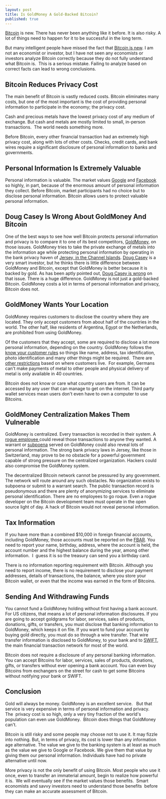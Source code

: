 ```yaml
---
layout: post
title: Is GoldMoney A Gold-Backed Bitcoin?
published: true
---
```

<p><a href="http://www.bitcoin.org/" target="_blank">Bitcoin</a> is new. There has never been anything like it before. It is also risky. A lot of things need to happen for it to be successful in the long term.</p>
<p>But many intelligent people have missed the fact that <a href="http://www.howtovanish.com/2011/07/is-goldmoney-a-gold-backed-bitcoin" target="_blank">Bitcoin is new</a>. I am not an economist or investor, but I have not seen any economists or investors analyze Bitcoin correctly because they do not fully understand what Bitcoin is.  This is a serious mistake. Failing to analyze based on correct facts can lead to wrong conclusions.</p>
<h2>Bitcoin Reduces Privacy Cost</h2>
<p>The main benefit of Bitcoin is vastly reduced costs. Bitcoin eliminates many costs, but one of the most important is the cost of providing personal information to participate in the economy; the privacy cost.</p>
<p>Cash and precious metals have the lowest privacy cost of any medium of exchange. But cash and metals are mostly limited to small, in-person transactions.  The world needs something more.</p>
<p>Before Bitcoin, every other financial transaction had an extremely high privacy cost, along with lots of other costs. Checks, credit cards, and bank wires require a significant disclosure of personal information to banks and governments.</p>
<h2>Personal Information Is Extremely Valuable</h2>
<p>Personal information is valuable. The market values <a href="http://finance.yahoo.com/q?s=GOOG" target="_blank">Google</a> and <a href="http://latimesblogs.latimes.com/technology/2011/06/facebook-ipo-value.html" target="_blank">Facebook</a> so highly, in part, because of the enormous amount of personal information they collect. Before Bitcoin, market participants had no choice but to disclose personal information. Bitcoin allows users to protect valuable personal information.</p>
<h2>Doug Casey Is Wrong About GoldMoney And Bitcoin</h2>
<p>One of the best ways to see how well Bitcoin protects personal information and privacy is to compare it to one of its best competitors, <a href="http://www.goldmoney.com/" target="_blank">GoldMoney</a>, on those issues. GoldMoney tries to take the private exchange of metals into the information age while protecting personal information by operating in the bank privacy haven of <a href="http://en.wikipedia.org/wiki/Jersey" target="_blank">Jersey, in the Channel Islands</a>. <a href="http://lewrockwell.com/casey/casey89.1.html" target="_blank">Doug Casey</a> is a very smart investor, but he thinks there is little difference between GoldMoney and Bitcoin, except that GoldMoney is better because it is backed by gold. As has been aptly pointed out, <a href="http://irdial.com/blogdial/?p=3103" target="_blank">Doug Casey is wrong</a> on that issue. There is a huge difference. GoldMoney is not just a gold-backed Bitcoin. GoldMoney costs a lot in terms of personal information and privacy, Bitcoin does not.</p>
<h2>GoldMoney Wants Your Location</h2>
<p>GoldMoney requires customers to disclose the country where they are located. They only accept customers from about half of the countries in the world. The other half, like residents of Argentina, Egypt or the Netherlands, are prohibited from using GoldMoney.</p>
<p>Of the customers that they accept, some are required to disclose a lot more personal information, depending on the country. GoldMoney follows the <a href="http://www.irs.gov/pub/irs-pdf/f90221.pdf" target="_blank">know your customer rules</a> so things like name, address, tax identification, photo identification and many other things might be required.  There are <a href="http://www.goldmoney.com/faq/goldmoney-bar-shipping-countries.html" target="_blank">other restrictions</a> based on where customers live.  For example, Germans can't make payments of metal to other people and physical delivery of metal is only available in 40 countries.</p>
<p>Bitcoin does not know or care what country users are from. It can be accessed by any user that can manage to get on the internet. Third party wallet services mean users don't even have to own a computer to use Bitcoins.</p>
<h2>GoldMoney Centralization Makes Them Vulnerable</h2>
<p>GoldMoney is centralized. Every transaction is recorded in their system. A <a href="http://www.howtovanish.com/2010/02/bank-privacy-part-deux/" target="_blank">rogue employee </a>could reveal those transactions to anyone they wanted. A warrant or <a href="http://www.howtovanish.com/2011/04/three-steps-to-handle-a-subpoena/" target="_blank">subpoena</a> served on GoldMoney could also reveal lots of personal information. The strong bank privacy laws in Jersey, like those in Switzerland, may prove to be no obstacle for a powerful government capable of strong pressure on the centralized organization. Hackers could also compromise the GoldMoney system.</p>
<p>The decentralized Bitcoin network cannot be pressured by any government. The network will route around any such obstacles. No organization exists to subpoena or submit to a warrant search. The public transaction record is pseudonymous and there are plenty of anonymizing services to eliminate personal identification. There are no employees to go roque. Even a rogue developer on the Bitcoin development team must operate in the open source light of day. A hack of Bitcoin would not reveal personal information.</p>
<h2>Tax Information</h2>
<p>If you have more than a combined $10,000 in foreign financial accounts, including GoldMoney, those accounts must be reported on the <a href="http://www.irs.gov/pub/irs-pdf/f90221.pdf" target="_blank">FBAR</a>. You need to report your name, birthday, address, where the account is held, the account number and the highest balance during the year, among other information.  I  guess it is so the treasury can send you a birthday card.</p>
<p>There is no information reporting requirement with Bitcoin. Although you need to report income, there is no requirement to disclose your payment addresses, details of transactions, the balance, where you store your Bitcoin wallet, or even that the income was earned in the form of Bitcoins.</p>
<h2>Sending And Withdrawing Funds</h2>
<p>You cannot fund a GoldMoney holding without first having a bank account. For US citizens, that means a lot of personal information disclosures. If you are going to accept goldgrams for labor, services, sales of products, donations, gifts, or transfers, you must disclose that banking information to GoldMoney, which keeps it on file. If you want to fund your account by buying gold directly, you must do so through a wire transfer. That wire transfer information is disclosed to GoldMoney, to your bank and to <a href="http://www.swift.com/about_swift/company_information/index.page?" target="_blank">SWIFT</a>, the main financial transaction network for most of the world.</p>
<p>Bitcoin does not require a disclosure of any personal banking information. You can accept Bitcoins for labor, services, sales of products, donations, gifts, or transfers without ever opening a bank account. You can even buy Bitcoins from exchangers on the street for cash to get some Bitcoins without notifying your bank or SWIFT.</p>
<h2>Conclusion</h2>
<p>Gold will always be money. GoldMoney is an excellent service.   But that service is very expensive in terms of personal information and privacy.  The  privacy cost is so high, only a very tiny fraction of the world's population can even use GoldMoney.  Bitcoin does things that GoldMoney can't.</p>
<p>Bitcoin is still risky and some people may choose not to use it. It may fizzle into nothing. But, in terms of privacy, its cost is lower than any information age alternative. The value we give to the banking system is at least as much as the value we give to Google or Facebook. We give them that value by giving them our personal information. Individuals have had no private alternative until now.</p>
<p>More privacy is not the only benefit of using Bitcoin. Most people who use it once, even to transfer an immaterial amount, begin to realize how powerful it is.  We will eventually see if the market values those benefits.  Smart economists and savvy investors need to understand those benefits  before they can make an accurate assessment of Bitcoin.</p>
